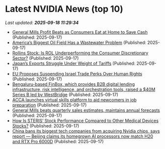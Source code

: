 # Latest NVIDIA News (top 10)
_Last updated: **2025-09-18 11:29:34**_

- [General Mills Profit Beats as Consumers Eat at Home to Save Cash](https://biztoc.com/x/6cb58b06196b51fb) (Published: 2025-09-17)
- [America’s Biggest Oil Field Has a Wastewater Problem](https://biztoc.com/x/6fad07e12eea511a) (Published: 2025-09-17)
- [Rollins Stock: Is ROL Underperforming the Consumer Discretionary Sector?](https://biztoc.com/x/6e39803865db05b0) (Published: 2025-09-17)
- [Japan’s Exports Struggle Under Weight of Tariffs](https://biztoc.com/x/0ca7f125bc5ebccb) (Published: 2025-09-17)
- [EU Proposes Suspending Israel Trade Perks Over Human Rights](https://biztoc.com/x/d3418bf98432c843) (Published: 2025-09-17)
- [Bengaluru-based FinBox, which provides B2B digital lending infrastructure, risk intelligence, and orchestration tools, raised a $40M Series B led by WestBridge](https://biztoc.com/x/ed0c070caac916f9) (Published: 2025-09-17)
- [ACCA launches virtual skills platform to aid newcomers in job preparation](https://biztoc.com/x/e7396e05c240a160) (Published: 2025-09-17)
- [General Mills beats quarterly sales estimates, maintains annual forecasts](https://biztoc.com/x/dcf4747ec471b99f) (Published: 2025-09-17)
- [How Is STERIS’ Stock Performance Compared to Other Medical Devices Stocks?](https://biztoc.com/x/0d1d9434a10d76b8) (Published: 2025-09-17)
- [China bans its biggest tech companies from acquiring Nvidia chips, says report — Beijing claims its homegrown AI processors now match H20 and RTX Pro 6000D](https://www.tomshardware.com/tech-industry/artificial-intelligence/china-bans-its-biggest-tech-companies-from-acquiring-nvidia-chips-says-report-beijing-claims-its-homegrown-ai-processors-now-match-h20-and-rtx-pro-6000d) (Published: 2025-09-17)

